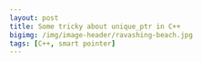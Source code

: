 ```yaml
---
layout: post
title: Some tricky about unique_ptr in C++
bigimg: /img/image-header/ravashing-beach.jpg
tags: [C++, smart pointer]
---
```


